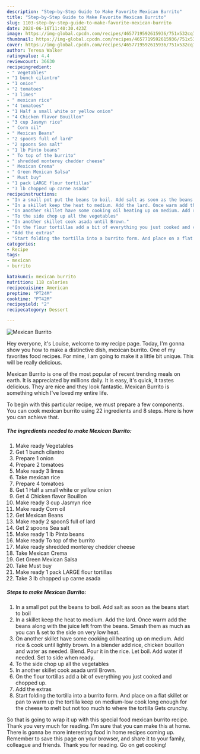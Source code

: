 ```yaml
---
description: "Step-by-Step Guide to Make Favorite Mexican Burrito"
title: "Step-by-Step Guide to Make Favorite Mexican Burrito"
slug: 1103-step-by-step-guide-to-make-favorite-mexican-burrito
date: 2020-06-16T11:40:30.423Z
image: https://img-global.cpcdn.com/recipes/4657719592615936/751x532cq70/mexican-burrito-recipe-main-photo.jpg
thumbnail: https://img-global.cpcdn.com/recipes/4657719592615936/751x532cq70/mexican-burrito-recipe-main-photo.jpg
cover: https://img-global.cpcdn.com/recipes/4657719592615936/751x532cq70/mexican-burrito-recipe-main-photo.jpg
author: Teresa Walker
ratingvalue: 4.4
reviewcount: 36630
recipeingredient:
- " Vegetables"
- "1 bunch cilantro"
- "1 onion"
- "2 tomatoes"
- "3 limes"
- " mexican rice"
- "4 tomatoes"
- "1 Half a small white or yellow onion"
- "4 Chicken flavor Bouillon"
- "3 cup Jasmyn rice"
- " Corn oil"
- " Mexican Beans"
- "2 spoonS full of lard"
- "2 spoons Sea salt"
- "1 lb Pinto beans"
- " To top of the burrito"
- " shredded monterey chedder cheese"
- " Mexican Crema"
- " Green Mexican Salsa"
- " Must buy"
- "1 pack LARGE flour tortillas"
- "3 lb chopped up carne asada"
recipeinstructions:
- "In a small pot put the beans to boil. Add salt as soon as the beans start to boil"
- "In a skillet keep the heat to medium. Add the lard. Once warm add the beans along with the juice left from the beans. Smash them as much as you can &amp; set to the side on very low heat."
- "On another skillet have some cooking oil heating up on medium. Add rice &amp; cook until lightly brown. In a blender add rice, chicken bouillon and water as needed. Blend. Pour it in the rice. Let boil. Add water if needed. Set to side when ready."
- "To the side chop up all the vegetables"
- "In another skillet cook asada until Brown."
- "On the flour tortillas add a bit of everything you just cooked and chopped up."
- "Add the extras"
- "Start folding the tortilla into a burrito form. And place on a flat skillet or pan to warm up the tortilla keep on medium-low cook long enough for the cheese to melt but not too much to where the tortilla Gets crunchy."
categories:
- Recipe
tags:
- mexican
- burrito

katakunci: mexican burrito 
nutrition: 118 calories
recipecuisine: American
preptime: "PT24M"
cooktime: "PT42M"
recipeyield: "2"
recipecategory: Dessert

---
```



![Mexican Burrito](https://img-global.cpcdn.com/recipes/4657719592615936/751x532cq70/mexican-burrito-recipe-main-photo.jpg)

Hey everyone, it's Louise, welcome to my recipe page. Today, I'm gonna show you how to make a distinctive dish, mexican burrito. One of my favorites food recipes. For mine, I am going to make it a little bit unique. This will be really delicious.

Mexican Burrito is one of the most popular of recent trending meals on earth. It is appreciated by millions daily. It is easy, it's quick, it tastes delicious. They are nice and they look fantastic. Mexican Burrito is something which I've loved my entire life.




To begin with this particular recipe, we must prepare a few components. You can cook mexican burrito using 22 ingredients and 8 steps. Here is how you can achieve that.

<!--inarticleads1-->

##### The ingredients needed to make Mexican Burrito:

1. Make ready  Vegetables
1. Get 1 bunch cilantro
1. Prepare 1 onion
1. Prepare 2 tomatoes
1. Make ready 3 limes
1. Take  mexican rice
1. Prepare 4 tomatoes
1. Get 1 Half a small white or yellow onion
1. Get 4 Chicken flavor Bouillon
1. Make ready 3 cup Jasmyn rice
1. Make ready  Corn oil
1. Get  Mexican Beans
1. Make ready 2 spoonS full of lard
1. Get 2 spoons Sea salt
1. Make ready 1 lb Pinto beans
1. Make ready  To top of the burrito
1. Make ready  shredded monterey chedder cheese
1. Take  Mexican Crema
1. Get  Green Mexican Salsa
1. Take  Must buy
1. Make ready 1 pack LARGE flour tortillas
1. Take 3 lb chopped up carne asada




<!--inarticleads2-->

##### Steps to make Mexican Burrito:

1. In a small pot put the beans to boil. Add salt as soon as the beans start to boil
1. In a skillet keep the heat to medium. Add the lard. Once warm add the beans along with the juice left from the beans. Smash them as much as you can &amp; set to the side on very low heat.
1. On another skillet have some cooking oil heating up on medium. Add rice &amp; cook until lightly brown. In a blender add rice, chicken bouillon and water as needed. Blend. Pour it in the rice. Let boil. Add water if needed. Set to side when ready.
1. To the side chop up all the vegetables
1. In another skillet cook asada until Brown.
1. On the flour tortillas add a bit of everything you just cooked and chopped up.
1. Add the extras
1. Start folding the tortilla into a burrito form. And place on a flat skillet or pan to warm up the tortilla keep on medium-low cook long enough for the cheese to melt but not too much to where the tortilla Gets crunchy.




So that is going to wrap it up with this special food mexican burrito recipe. Thank you very much for reading. I'm sure that you can make this at home. There is gonna be more interesting food in home recipes coming up. Remember to save this page on your browser, and share it to your family, colleague and friends. Thank you for reading. Go on get cooking!
